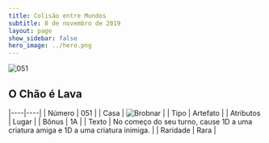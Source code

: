 ```yaml
---
title: Colisão entre Mundos
subtitle: 8 de novembro de 2019
layout: page
show_sidebar: false
hero_image: ../hero.png
---
```


![051](https://cdn.keyforgegame.com/media/card_front/pt/452_051_Q6V6847RF87V_pt.png)

## O Chão é Lava

|----|----|
| Número | 051 |
| Casa | ![Brobnar](https://archonarcana.com/images/thumb/e/e0/Brobnar.png/22px-Brobnar.png "Brobnar") |
| Tipo | Artefato |
| Atributos | Lugar |
| Bônus | 1A |
| Texto | No começo do seu turno, cause 1D a uma criatura amiga e 1D a uma criatura inimiga. |
| Raridade | Rara |
